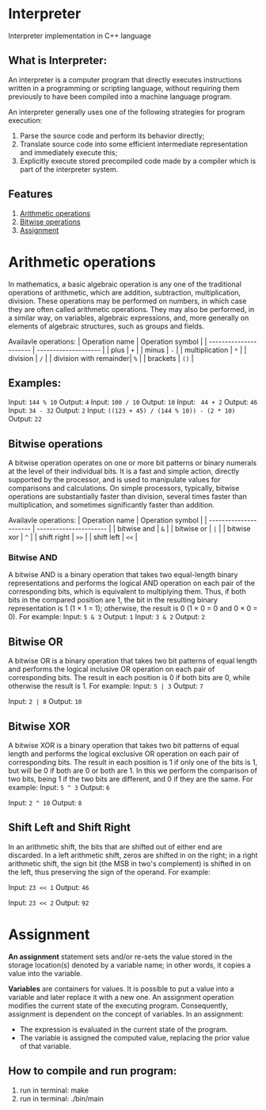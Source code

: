 # Interpreter
Interpreter implementation in C++ language
## What is Interpreter:
An interpreter is a computer program that directly executes instructions written in a programming or scripting language, without requiring them previously to have been compiled into a machine language program.

An interpreter generally uses one of the following strategies for program execution:
1) Parse the source code and perform its behavior directly;
2) Translate source code into some efficient intermediate representation and immediately execute this;
3) Explicitly execute stored precompiled code made by a compiler which is part of the interpreter system. 

## Features
1) [Arithmetic operations](#math)
2) [Bitwise operations](#bit)
3) [Assignment](#assign)

# <a name="math"></a> Arithmetic operations

In mathematics, a basic algebraic operation is any one of the traditional operations of arithmetic, which are addition, subtraction, multiplication, division. These operations may be performed on numbers, in which case they are often called arithmetic operations. They may also be performed, in a similar way, on variables, algebraic expressions, and, more generally on elements of algebraic structures, such as groups and fields.

Availavle operations:
|     Operation name     |   Operation symbol   |
| ---------------------- | -------------------- |
|          plus          |          `+`         |
|          minus         |          `-`         |
|     multiplication     |          `*`         |
|         division       |          `/`         |
| division with remainder|          `%`         |
|         brackets       |          `()`        |

## Examples:
Input:
``` 144 % 10 ```
Output: ```4```
Input:
``` 100 / 10 ```
Output: ```10```
Input:
``` 44 + 2```
Output: ```46```
Input:
``` 34 - 32 ```
Output: ```2```
Input: ``` ((123 + 45) / (144 % 10)) - (2 * 10) ```
Output: ```22```

## <a name="bit"></a> Bitwise operations

A bitwise operation operates on one or more bit patterns or binary numerals at the level of their individual bits. It is a fast and simple action, directly supported by the processor, and is used to manipulate values for comparisons and calculations. On simple processors, typically, bitwise operations are substantially faster than division, several times faster than multiplication, and sometimes significantly faster than addition.

Availavle operations:
|     Operation name     |   Operation symbol     |
| ---------------------- | ---------------------- |
|       bitwise and      |          `&`           |
|       bitwise or       |          `|`           |
|       bitwise xor      |          `^`           |
|       shift right      |          `>>`          |
|       shift left       |          `<<`          |

### Bitwise AND

A bitwise AND is a binary operation that takes two equal-length binary representations and performs the logical AND operation on each pair of the corresponding bits, which is equivalent to multiplying them. Thus, if both bits in the compared position are 1, the bit in the resulting binary representation is 1 (1 × 1 = 1); otherwise, the result is 0 (1 × 0 = 0 and 0 × 0 = 0). For example: 
Input: 
``` 5 & 3 ```
Output: 
``` 1 ```
Input: 
``` 3 & 2 ```
Output: 
``` 2 ```

## Bitwise OR
A bitwise OR is a binary operation that takes two bit patterns of equal length and performs the logical inclusive OR operation on each pair of corresponding bits. The result in each position is 0 if both bits are 0, while otherwise the result is 1. For example: 
Input: 
``` 5 | 3 ```
Output: 
``` 7 ```

Input: 
``` 2 | 8 ```
Output: 
``` 10 ```
## Bitwise XOR
A bitwise XOR is a binary operation that takes two bit patterns of equal length and performs the logical exclusive OR operation on each pair of corresponding bits. The result in each position is 1 if only one of the bits is 1, but will be 0 if both are 0 or both are 1. In this we perform the comparison of two bits, being 1 if the two bits are different, and 0 if they are the same. For example: 
Input: 
``` 5 ^ 3 ```
Output: 
``` 6 ```

Input: 
``` 2 ^ 10 ```
Output: 
``` 8 ```

## Shift Left and Shift Right
In an arithmetic shift, the bits that are shifted out of either end are discarded. In a left arithmetic shift, zeros are shifted in on the right; in a right arithmetic shift, the sign bit (the MSB in two's complement) is shifted in on the left, thus preserving the sign of the operand. For example: 

Input:
``` 23 << 1 ```
Output:
``` 46 ```

Input:
``` 23 << 2 ```
Output:
``` 92 ```

# <a name="assign"></a> Assignment

**An assignment** statement sets and/or re-sets the value stored in the storage location(s) denoted by a variable name; in other words, it copies a value into the variable.

**Variables** are containers for values. It is possible to put a value into a variable and later replace it with a new one. An assignment operation modifies the current state of the executing program. Consequently, assignment is dependent on the concept of variables. In an assignment:

* The expression is evaluated in the current state of the program.
* The variable is assigned the computed value, replacing the prior value of that variable.

## How to compile and run program:
1) run in terminal: make
2) run in terminal: ./bin/main
